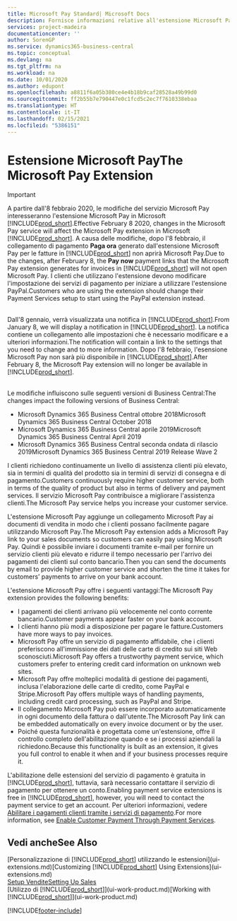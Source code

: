 ```yaml
---
title: Microsoft Pay Standard| Microsoft Docs
description: Fornisce informazioni relative all'estensione Microsoft Pay
services: project-madeira
documentationcenter: ''
author: SorenGP
ms.service: dynamics365-business-central
ms.topic: conceptual
ms.devlang: na
ms.tgt_pltfrm: na
ms.workload: na
ms.date: 10/01/2020
ms.author: edupont
ms.openlocfilehash: a8811f6a05b380ce4e4b18b9caf28528a49b99d0
ms.sourcegitcommit: ff2b55b7e790447e0c1fcd5c2ec7f7610338ebaa
ms.translationtype: HT
ms.contentlocale: it-IT
ms.lasthandoff: 02/15/2021
ms.locfileid: "5386151"
---
```

# <a name="the-microsoft-pay-extension"></a><span data-ttu-id="bb0ab-103">Estensione Microsoft Pay</span><span class="sxs-lookup"><span data-stu-id="bb0ab-103">The Microsoft Pay Extension</span></span>

> [!IMPORTANT]
> <span data-ttu-id="bb0ab-104">A partire dall'8 febbraio 2020, le modifiche del servizio Microsoft Pay interesseranno l'estensione Microsoft Pay in Microsoft [!INCLUDE[prod_short](includes/prod_long.md)].</span><span class="sxs-lookup"><span data-stu-id="bb0ab-104">Effective February 8 2020, changes in the Microsoft Pay service will affect the Microsoft Pay extension in Microsoft [!INCLUDE[prod_short](includes/prod_long.md)].</span></span> <span data-ttu-id="bb0ab-105">A causa delle modifiche, dopo l'8 febbraio, il collegamento di pagamento **Paga ora** generato dall'estensione Microsoft Pay per le fatture in [!INCLUDE[prod_short](includes/prod_short.md)] non aprirà Microsoft Pay.</span><span class="sxs-lookup"><span data-stu-id="bb0ab-105">Due to the changes, after February 8, the **Pay now** payment links that the Microsoft Pay extension generates for invoices in [!INCLUDE[prod_short](includes/prod_short.md)] will not open Microsoft Pay.</span></span> <span data-ttu-id="bb0ab-106">I clienti che utilizzano l'estensione devono modificare l'impostazione dei servizi di pagamento per iniziare a utilizzare l'estensione PayPal.</span><span class="sxs-lookup"><span data-stu-id="bb0ab-106">Customers who are using the extension should change their Payment Services setup to start using the PayPal extension instead.</span></span><br /></br>
>
> <span data-ttu-id="bb0ab-107">Dall'8 gennaio, verrà visualizzata una notifica in [!INCLUDE[prod_short](includes/prod_short.md)].</span><span class="sxs-lookup"><span data-stu-id="bb0ab-107">From January 8, we will display a notification in [!INCLUDE[prod_short](includes/prod_short.md)].</span></span> <span data-ttu-id="bb0ab-108">La notifica contiene un collegamento alle impostazioni che è necessario modificare e a ulteriori informazioni.</span><span class="sxs-lookup"><span data-stu-id="bb0ab-108">The notification will contain a link to the settings that you need to change and to more information.</span></span> <span data-ttu-id="bb0ab-109">Dopo l'8 febbraio, l'esensione Microsoft Pay non sarà più disponibile in [!INCLUDE[prod_short](includes/prod_short.md)].</span><span class="sxs-lookup"><span data-stu-id="bb0ab-109">After February 8, the Microsoft Pay extension will no longer be available in [!INCLUDE[prod_short](includes/prod_short.md)].</span></span><br /></br>
>
> <span data-ttu-id="bb0ab-110">Le modifiche influiscono sulle seguenti versioni di Business Central:</span><span class="sxs-lookup"><span data-stu-id="bb0ab-110">The changes impact the following versions of Business Central:</span></span>
> - <span data-ttu-id="bb0ab-111">Microsoft Dynamics 365 Business Central ottobre 2018</span><span class="sxs-lookup"><span data-stu-id="bb0ab-111">Microsoft Dynamics 365 Business Central October 2018</span></span>
> - <span data-ttu-id="bb0ab-112">Microsoft Dynamics 365 Business Central aprile 2019</span><span class="sxs-lookup"><span data-stu-id="bb0ab-112">Microsoft Dynamics 365 Business Central April 2019</span></span>
> - <span data-ttu-id="bb0ab-113">Microsoft Dynamics 365 Business Central seconda ondata di rilascio 2019</span><span class="sxs-lookup"><span data-stu-id="bb0ab-113">Microsoft Dynamics 365 Business Central 2019 Release Wave 2</span></span>

<span data-ttu-id="bb0ab-114">I clienti richiedono continuamente un livello di assistenza clienti più elevato, sia in termini di qualità del prodotto sia in termini di servizi di consegna e di pagamento.</span><span class="sxs-lookup"><span data-stu-id="bb0ab-114">Customers continuously require higher customer service, both in terms of the quality of product but also in terms of delivery and payment services.</span></span> <span data-ttu-id="bb0ab-115">Il servizio Microsoft Pay contribuisce a migliorare l'assistenza clienti.</span><span class="sxs-lookup"><span data-stu-id="bb0ab-115">The Microsoft Pay service helps you increase your customer service.</span></span>

<span data-ttu-id="bb0ab-116">L'estensione Microsoft Pay aggiunge un collegamento Microsoft Pay ai documenti di vendita in modo che i clienti possano facilmente pagare utilizzando Microsoft Pay.</span><span class="sxs-lookup"><span data-stu-id="bb0ab-116">The Microsoft Pay extension adds a Microsoft Pay link to your sales documents so customers can easily pay using Microsoft Pay.</span></span> <span data-ttu-id="bb0ab-117">Quindi è possibile inviare i documenti tramite e-mail per fornire un servizio clienti più elevato e ridurre il tempo necessario per l'arrivo dei pagamenti dei clienti sul conto bancario.</span><span class="sxs-lookup"><span data-stu-id="bb0ab-117">Then you can send the documents by email to provide higher customer service and shorten the time it takes for customers’ payments to arrive on your bank account.</span></span>

<span data-ttu-id="bb0ab-118">L'estensione Microsoft Pay offre i seguenti vantaggi:</span><span class="sxs-lookup"><span data-stu-id="bb0ab-118">The Microsoft Pay extension provides the following benefits:</span></span>
- <span data-ttu-id="bb0ab-119">I pagamenti dei clienti arrivano più velocemente nel conto corrente bancario.</span><span class="sxs-lookup"><span data-stu-id="bb0ab-119">Customer payments appear faster on your bank account.</span></span>
- <span data-ttu-id="bb0ab-120">I clienti hanno più modi a disposizione per pagare le fatture.</span><span class="sxs-lookup"><span data-stu-id="bb0ab-120">Customers have more ways to pay invoices.</span></span>
- <span data-ttu-id="bb0ab-121">Microsoft Pay offre un servizio di pagamento affidabile, che i clienti preferiscono all'immissione dei dati delle carte di credito sui siti Web sconosciuti.</span><span class="sxs-lookup"><span data-stu-id="bb0ab-121">Microsoft Pay offers a trustworthy payment service, which customers prefer to entering credit card information on unknown web sites.</span></span>
- <span data-ttu-id="bb0ab-122">Microsoft Pay offre molteplici modalità di gestione dei pagamenti, inclusa l'elaborazione delle carte di credito, come PayPal e Stripe.</span><span class="sxs-lookup"><span data-stu-id="bb0ab-122">Microsoft Pay offers multiple ways of handling payments, including credit card processing, such as PayPal and Stripe.</span></span>
- <span data-ttu-id="bb0ab-123">Il collegamento Microsoft Pay può essere incorporato automaticamente in ogni documento della fattura o dall'utente.</span><span class="sxs-lookup"><span data-stu-id="bb0ab-123">The Microsoft Pay link can be embedded automatically on every invoice document or by the user.</span></span>
- <span data-ttu-id="bb0ab-124">Poiché questa funzionalità è progettata come un'estensione, offre il controllo completo dell'abilitazione quando e se i processi aziendali la richiedono.</span><span class="sxs-lookup"><span data-stu-id="bb0ab-124">Because this functionality is built as an extension, it gives you full control to enable it when and if your business processes require it.</span></span>

<span data-ttu-id="bb0ab-125">L'abilitazione delle estensioni del servizio di pagamento è gratuita in [!INCLUDE[prod_short](includes/prod_short.md)], tuttavia, sarà necessario contattare il servizio di pagamento per ottenere un conto.</span><span class="sxs-lookup"><span data-stu-id="bb0ab-125">Enabling payment service extensions is free in [!INCLUDE[prod_short](includes/prod_short.md)], however, you will need to contact the payment service to get an account.</span></span> <span data-ttu-id="bb0ab-126">Per ulteriori informazioni, vedere [Abilitare i pagamenti clienti tramite i servizi di pagamento](sales-how-enable-payment-service-extensions.md).</span><span class="sxs-lookup"><span data-stu-id="bb0ab-126">For more information, see [Enable Customer Payment Through Payment Services](sales-how-enable-payment-service-extensions.md).</span></span>

## <a name="see-also"></a><span data-ttu-id="bb0ab-127">Vedi anche</span><span class="sxs-lookup"><span data-stu-id="bb0ab-127">See Also</span></span>
<span data-ttu-id="bb0ab-128">[Personalizzazione di [!INCLUDE[prod_short](includes/prod_short.md)] utilizzando le estensioni](ui-extensions.md)</span><span class="sxs-lookup"><span data-stu-id="bb0ab-128">[Customizing [!INCLUDE[prod_short](includes/prod_short.md)] Using Extensions](ui-extensions.md)</span></span>  
[<span data-ttu-id="bb0ab-129">Setup Vendite</span><span class="sxs-lookup"><span data-stu-id="bb0ab-129">Setting Up Sales</span></span>](sales-setup-sales.md)  
<span data-ttu-id="bb0ab-130">[Utilizzo di [!INCLUDE[prod_short](includes/prod_short.md)]](ui-work-product.md)</span><span class="sxs-lookup"><span data-stu-id="bb0ab-130">[Working with [!INCLUDE[prod_short](includes/prod_short.md)]](ui-work-product.md)</span></span>


[!INCLUDE[footer-include](includes/footer-banner.md)]